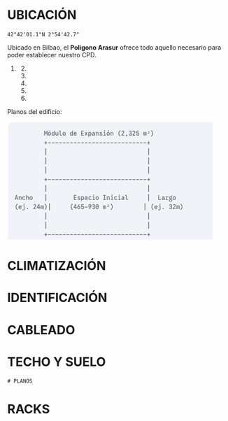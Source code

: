 # UBICACIÓN
```
42°42'01.1"N 2°54'42.7"
```
Ubicado en Bilbao, el **Poligono Arasur** ofrece todo aquello necesario para poder establecer nuestro CPD.

1. 
    2. 
    3. 
    4. 
    5. 
    6. 

Planos del edificio:

![Planos del edificio](./edificio.png)





# CLIMATIZACIÓN

# IDENTIFICACIÓN

# CABLEADO

# TECHO Y SUELO

    # PLANOS

# RACKS

